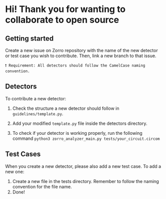 # Hi! Thank you for wanting to collaborate to open source

## Getting started

Create a new issue on Zorro repository with the name of the new detector or test case you wish to contribute. Then, link a new branch to that issue.


    ❗ Requirement: All detectors should follow the CamelCase naming convention.

## Detectors

To contribute a new detector:

1. Check the structure a new detector should follow  in `guidelines/template.py`.

2. Add your modified `template.py` file inside the detectors directory.

3. To check if your detector is working properly, run the following command `python3 zorro_analyzer_main.py tests/your_circuit.circom`

## Test Cases

When you create a new detector, please also add a new test case. To add a new one:

1. Create a new file in the tests directory. Remember to follow the naming convention for the file name.
2. Done!
